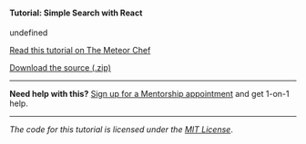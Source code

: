 #### Tutorial: Simple Search with React

undefined

[Read this tutorial on The Meteor Chef](https://themeteorchef.com/tutorials/simple-search-with-react)  

[Download the source (.zip)](https://github.com/themeteorchef/simple-search-react/archive/master.zip)

---

**Need help with this?** [Sign up for a Mentorship appointment](https://themeteorchef.com/mentorship?readme=simple-search-with-react) and get 1-on-1 help.

---

_The code for this tutorial is licensed under the [MIT License](http://opensource.org/licenses/MIT)_.
